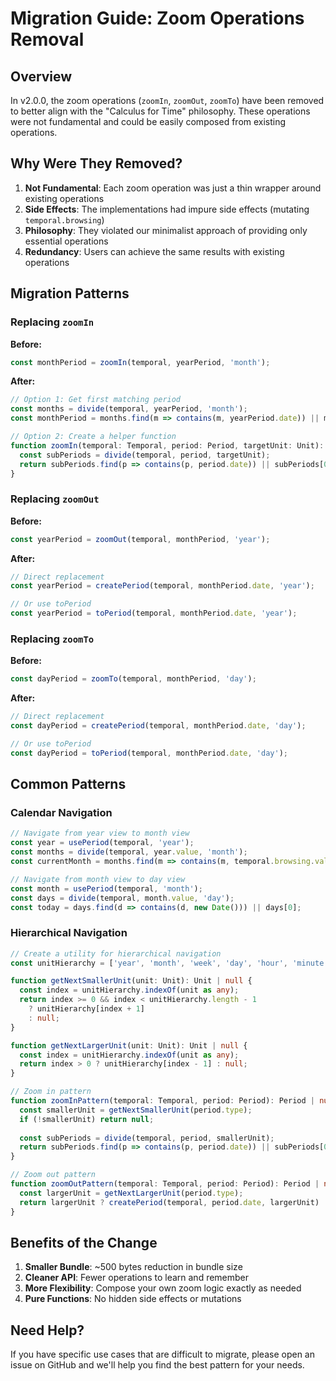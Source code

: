 # Migration Guide: Zoom Operations Removal

## Overview

In v2.0.0, the zoom operations (`zoomIn`, `zoomOut`, `zoomTo`) have been removed to better align with the "Calculus for Time" philosophy. These operations were not fundamental and could be easily composed from existing operations.

## Why Were They Removed?

1. **Not Fundamental**: Each zoom operation was just a thin wrapper around existing operations
2. **Side Effects**: The implementations had impure side effects (mutating `temporal.browsing`)
3. **Philosophy**: They violated our minimalist approach of providing only essential operations
4. **Redundancy**: Users can achieve the same results with existing operations

## Migration Patterns

### Replacing `zoomIn`

**Before:**
```typescript
const monthPeriod = zoomIn(temporal, yearPeriod, 'month');
```

**After:**
```typescript
// Option 1: Get first matching period
const months = divide(temporal, yearPeriod, 'month');
const monthPeriod = months.find(m => contains(m, yearPeriod.date)) || months[0];

// Option 2: Create a helper function
function zoomIn(temporal: Temporal, period: Period, targetUnit: Unit): Period {
  const subPeriods = divide(temporal, period, targetUnit);
  return subPeriods.find(p => contains(p, period.date)) || subPeriods[0];
}
```

### Replacing `zoomOut`

**Before:**
```typescript
const yearPeriod = zoomOut(temporal, monthPeriod, 'year');
```

**After:**
```typescript
// Direct replacement
const yearPeriod = createPeriod(temporal, monthPeriod.date, 'year');

// Or use toPeriod
const yearPeriod = toPeriod(temporal, monthPeriod.date, 'year');
```

### Replacing `zoomTo`

**Before:**
```typescript
const dayPeriod = zoomTo(temporal, monthPeriod, 'day');
```

**After:**
```typescript
// Direct replacement
const dayPeriod = createPeriod(temporal, monthPeriod.date, 'day');

// Or use toPeriod
const dayPeriod = toPeriod(temporal, monthPeriod.date, 'day');
```

## Common Patterns

### Calendar Navigation

```typescript
// Navigate from year view to month view
const year = usePeriod(temporal, 'year');
const months = divide(temporal, year.value, 'month');
const currentMonth = months.find(m => contains(m, temporal.browsing.value.date)) || months[0];

// Navigate from month view to day view
const month = usePeriod(temporal, 'month');
const days = divide(temporal, month.value, 'day');
const today = days.find(d => contains(d, new Date())) || days[0];
```

### Hierarchical Navigation

```typescript
// Create a utility for hierarchical navigation
const unitHierarchy = ['year', 'month', 'week', 'day', 'hour', 'minute', 'second'] as const;

function getNextSmallerUnit(unit: Unit): Unit | null {
  const index = unitHierarchy.indexOf(unit as any);
  return index >= 0 && index < unitHierarchy.length - 1 
    ? unitHierarchy[index + 1] 
    : null;
}

function getNextLargerUnit(unit: Unit): Unit | null {
  const index = unitHierarchy.indexOf(unit as any);
  return index > 0 ? unitHierarchy[index - 1] : null;
}

// Zoom in pattern
function zoomInPattern(temporal: Temporal, period: Period): Period | null {
  const smallerUnit = getNextSmallerUnit(period.type);
  if (!smallerUnit) return null;
  
  const subPeriods = divide(temporal, period, smallerUnit);
  return subPeriods.find(p => contains(p, period.date)) || subPeriods[0];
}

// Zoom out pattern
function zoomOutPattern(temporal: Temporal, period: Period): Period | null {
  const largerUnit = getNextLargerUnit(period.type);
  return largerUnit ? createPeriod(temporal, period.date, largerUnit) : null;
}
```

## Benefits of the Change

1. **Smaller Bundle**: ~500 bytes reduction in bundle size
2. **Cleaner API**: Fewer operations to learn and remember
3. **More Flexibility**: Compose your own zoom logic exactly as needed
4. **Pure Functions**: No hidden side effects or mutations

## Need Help?

If you have specific use cases that are difficult to migrate, please open an issue on GitHub and we'll help you find the best pattern for your needs.